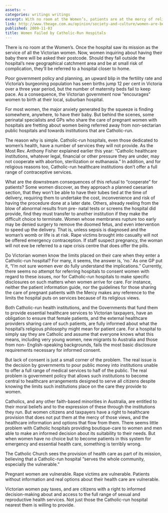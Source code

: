 ```yaml
---
assets: ~
categories: writings writings
excerpt: With no room at the Women’s, patients are at the mercy of religion
link: http://www.theage.com.au/opinion/society-and-culture/women-are-being-failed-by-our-hospitals-20091102-htcd.html
published: 2009-11-03
title: Women Failed by Catholic-Run Hospitals
---
```

There is no room at the Women’s. Once the hospital saw its mission as
the service of all the Victorian women. Now, women inquiring about
having their baby there will be asked their postcode. Should they fall
outside the hospital’s new geographical catchment area and be at small
risk of complication, they’ll be referred to a hospital closer to home.

Poor government policy and planning, an upward blip in the fertility
rate and Victoria’s burgeoning population has seen births jump 12 per
cent in Victoria over a three year period, but the number of maternity
beds fail to keep pace. As a consequence, the Victorian government now
“encourages” women to birth at their local, suburban hospital.

For most women, the major anxiety generated by the squeeze is finding
somewhere, anywhere, to have their baby. But behind the scenes, some
perinatal specialists and GPs who share the care of pregnant women with
hospitals are fretting about women being referred away from
non-sectarian public hospitals and towards institutions that are
Catholic-run.

The reason why is simple. Catholic-run hospitals, even those dedicated
to women’s health, have a number of services they will not provide. As
the Most Rev. Anthony Fisher explained earlier this year: “Catholic
healthcare institutions, whatever legal, financial or other pressure
they are under, may not cooperate with abortion, sterilization or
euthanasia.” In addition, and for religious reasons too, Catholic-run
healthcare institutions don’t offer a full range of contraceptive
services.

What are the downstream consequences of this refusal to “cooperate” for
patients? Some women discover, as they approach a planned caesarian
section, that they won’t be able to have their tubes tied at the time of
delivery, requiring them to undertake the cost, inconvenience and risk
of having the procedure done at a later date. Others, already reeling
from the blow of abnormal results from pre- natal tests or screens the
hospital did provide, find they must transfer to another institution if
they make the difficult choice to terminate. Women whose membranes
rupture too early may be denied surgery to remove the doomed fetus, and
even intervention to speed up the delivery. That is, unless sepsis is
diagnosed and the woman’s womb or life is at risk. Rape victims brought
into casualty will not be offered emergency contraception. If staff
suspect pregnancy, the woman will not eve be referred to a rape crisis
centre that does offer the pills.

Do Victorian women know the limits placed on their care when they enter
a Catholic-run hospital? For many, it seems, the answer is, ‘no.’ As one
GP put it, “I’m not sure women ever do fully understand the
implications.” Currently, there seems no attempt for referring hospitals
to consent women with regard to these issues, nor for Catholic-run
hospitals to make specific disclosures on such matters when women arrive
for care. For instance, neither the patient information guide, nor the
guidelines for those sharing the care of pregnant patients with the
Mercy makes any reference to the limits the hospital puts on services
because of its religious views.

Both Catholic-run health institutions, and the Governments that fund
them to provide essential healthcare services to Victorian taxpayers,
have an obligation to ensure that female patients, and the external
healthcare providers sharing care of such patients, are fully informed
about what the hospital’s religious philosophy might mean for patient
care. For a hospital to simply say they are Catholic and assume that
everyone knows what this means, including very young women, new migrants
to Australia and those from non- English-speaking backgrounds, fails the
most basic disclosure requirements necessary for informed consent.

But lack of consent is just a small corner of the problem. The real
issue is the decision by governments to pour public money into
institutions unable to offer a full range of medical services to half of
the public. The real problem is government policy that allows such
institutions to become central to healthcare arrangements designed to
serve all citizens despite knowing the limits such institutions place on
the care they provide to women.

Catholics, and any other faith-based minorities in Australia, are
entitled to their moral beliefs and to the expression of these through
the institutions they run. But women citizens and taxpayers have a right
to healthcare provision that does not put them at the mercy of those
views, and the healthcare information and options that flow from them.
There seems little problem with Catholic hospitals providing
boutique-care to women and men able to make an informed decision about
its suitability to their needs. But when women have no choice but to
become patients in this system for emergency and essential health care,
something is terribly wrong.

The Catholic Church sees the provision of health care as part of its
mission, believing that a Catholic-run hospital “serves the whole
community, especially the vulnerable.”

Pregnant women are vulnerable. Rape victims are vulnerable. Patients
without information and real options about their health care are
vulnerable.

Victorian women pay taxes, and are citizens with a right to informed
decision-making about and access to the full range of sexual and
reproductive health services. Not just those the Catholic-run hospital
nearest them is willing to provide.